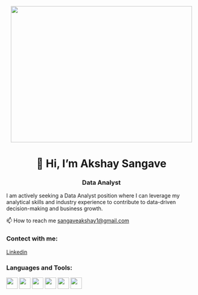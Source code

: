 <!--
**akshaysangave/akshaysangave** is a ✨ _special_ ✨ repository because its `README.md` (this file) appears on your GitHub profile.

Here are some ideas to get you started:

- 🔭 I’m currently working on ...
- 🌱 I’m currently learning ...
- 👯 I’m looking to collaborate on ...
- 🤔 I’m looking for help with ...
- 💬 Ask me about ...
- 📫 How to reach me: ...
- 😄 Pronouns: ...
- ⚡ Fun fact: ...
-->

<p align="center">
    <img src="https://media.giphy.com/media/qgQUggAC3Pfv687qPC/giphy.gif" width="480" height="360" />
</p>

<p align="center">
    <a href="https://giphy.com/gifs/dommespace-domme-space-programador-qgQUggAC3Pfv687qPC"></a>
</p>

 <h1 align="center">👋 Hi, I’m Akshay Sangave</h1>

<h3 align="center">Data Analyst</h3>

  I am actively seeking a Data Analyst position where I can leverage my analytical skills and industry experience to contribute to data-driven decision-making and business growth.

📫 How to reach me sangaveakshay1@gmail.com

<h3>Contect with me:</h3> 

[Linkedin](https://www.linkedin.com/in/akshaysangave/)

<h3>Languages and Tools:</h3> 
<p><img width="30" src="https://github.com/shraddhasangave99/Accenture-Social_Buzz-Data_Analysis/assets/153710836/9c45601c-f00c-4214-a922-cbb612c1161c">   <img width="30" src="https://github.com/shraddhasangave99/Accenture-Social_Buzz-Data_Analysis/assets/153710836/56e0b5fe-72fe-4d3c-a6ad-57b1c433595d">   <img width="30" src="https://github.com/shraddhasangave99/Accenture-Social_Buzz-Data_Analysis/assets/153710836/7680377c-f7d8-4588-8d80-c265be13acbe">   <img width="30" src="https://github.com/shraddhasangave99/Accenture-Social_Buzz-Data_Analysis/assets/153710836/e4449cf5-6276-48ec-b90b-97eb478188d8">   <img width="30" src="https://github.com/shraddhasangave99/Accenture-Social_Buzz-Data_Analysis/assets/153710836/b93ad2db-ea3b-4ee6-b5ca-62403dcb952a">   <img width="30" src="https://github.com/shraddhasangave99/Accenture-Social_Buzz-Data_Analysis/assets/153710836/74801c95-7569-4928-bf27-aa95c80b1c75"></p>
